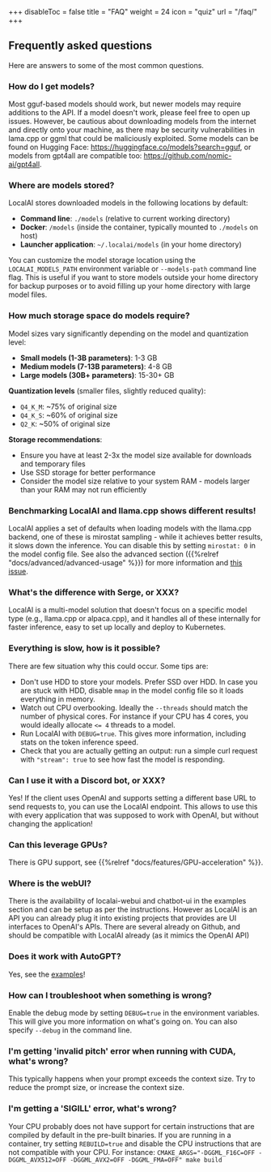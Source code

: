 
+++
disableToc = false
title = "FAQ"
weight = 24
icon = "quiz"
url = "/faq/"
+++

## Frequently asked questions

Here are answers to some of the most common questions.


### How do I get models? 

Most gguf-based models should work, but newer models may require additions to the API. If a model doesn't work, please feel free to open up issues. However, be cautious about downloading models from the internet and directly onto your machine, as there may be security vulnerabilities in lama.cpp or ggml that could be maliciously exploited. Some models can be found on Hugging Face: https://huggingface.co/models?search=gguf, or models from gpt4all are compatible too: https://github.com/nomic-ai/gpt4all.

### Where are models stored?

LocalAI stores downloaded models in the following locations by default:

- **Command line**: `./models` (relative to current working directory)
- **Docker**: `/models` (inside the container, typically mounted to `./models` on host)
- **Launcher application**: `~/.localai/models` (in your home directory)

You can customize the model storage location using the `LOCALAI_MODELS_PATH` environment variable or `--models-path` command line flag. This is useful if you want to store models outside your home directory for backup purposes or to avoid filling up your home directory with large model files.

### How much storage space do models require?

Model sizes vary significantly depending on the model and quantization level:

- **Small models (1-3B parameters)**: 1-3 GB
- **Medium models (7-13B parameters)**: 4-8 GB  
- **Large models (30B+ parameters)**: 15-30+ GB

**Quantization levels** (smaller files, slightly reduced quality):
- `Q4_K_M`: ~75% of original size
- `Q4_K_S`: ~60% of original size
- `Q2_K`: ~50% of original size

**Storage recommendations**:
- Ensure you have at least 2-3x the model size available for downloads and temporary files
- Use SSD storage for better performance
- Consider the model size relative to your system RAM - models larger than your RAM may not run efficiently

### Benchmarking LocalAI and llama.cpp shows different results!

LocalAI applies a set of defaults when loading models with the llama.cpp backend, one of these is mirostat sampling - while it achieves better results, it slows down the inference. You can disable this by setting `mirostat: 0` in the model config file. See also the advanced section ({{%relref "docs/advanced/advanced-usage" %}}) for more information and [this issue](https://github.com/mudler/LocalAI/issues/2780).

### What's the difference with Serge, or XXX?

LocalAI is a multi-model solution that doesn't focus on a specific model type (e.g., llama.cpp or alpaca.cpp), and it handles all of these internally for faster inference,  easy to set up locally and deploy to Kubernetes.

### Everything is slow, how is it possible?

There are few situation why this could occur. Some tips are:
- Don't use HDD to store your models. Prefer SSD over HDD. In case you are stuck with HDD, disable `mmap` in the model config file so it loads everything in memory.
- Watch out CPU overbooking. Ideally the `--threads` should match the number of physical cores. For instance if your CPU has 4 cores, you would ideally allocate `<= 4` threads to a model.
- Run LocalAI with `DEBUG=true`. This gives more information, including stats on the token inference speed.
- Check that you are actually getting an output: run a simple curl request with `"stream": true` to see how fast the model is responding. 

### Can I use it with a Discord bot, or XXX?

Yes! If the client uses OpenAI and supports setting a different base URL to send requests to, you can use the LocalAI endpoint. This allows to use this with every application that was supposed to work with OpenAI, but without changing the application!

### Can this leverage GPUs? 

There is GPU support, see {{%relref "docs/features/GPU-acceleration" %}}.

### Where is the webUI? 

There is the availability of localai-webui and chatbot-ui in the examples section and can be setup as per the instructions. However as LocalAI is an API you can already plug it into existing projects that provides are UI interfaces to OpenAI's APIs. There are several already on Github, and should be compatible with LocalAI already (as it mimics the OpenAI API)

### Does it work with AutoGPT? 

Yes, see the [examples](https://github.com/mudler/LocalAI-examples)!

### How can I troubleshoot when something is wrong?

Enable the debug mode by setting `DEBUG=true` in the environment variables. This will give you more information on what's going on.
You can also specify `--debug` in the command line.

### I'm getting 'invalid pitch' error when running with CUDA, what's wrong?

This typically happens when your prompt exceeds the context size. Try to reduce the prompt size, or increase the context size.

### I'm getting a 'SIGILL' error, what's wrong?

Your CPU probably does not have support for certain instructions that are compiled by default in the pre-built binaries. If you are running in a container, try setting `REBUILD=true` and disable the CPU instructions that are not compatible with your CPU. For instance: `CMAKE_ARGS="-DGGML_F16C=OFF -DGGML_AVX512=OFF -DGGML_AVX2=OFF -DGGML_FMA=OFF" make build`
